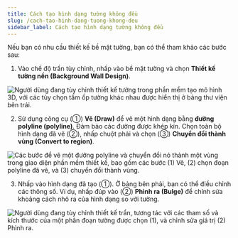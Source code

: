 ```yaml
---
title: Cách tạo hình dạng tường không đều
slug: /cach-tao-hinh-dang-tuong-khong-deu
sidebar_label: Cách tạo hình dạng tường không đều
---
```


Nếu bạn có nhu cầu thiết kế bề mặt tường, bạn có thể tham khảo các bước sau:

1. Vào chế độ trần tùy chỉnh, nhấp vào bề mặt tường và chọn **Thiết kế tường nền (Background Wall Design)**.

![Người dùng đang tùy chỉnh thiết kế tường trong phần mềm tạo mô hình 3D, với các tùy chọn tấm ốp tường khác nhau được hiển thị ở bảng thư viện bên trái.](https://storage.googleapis.com/jegavn_kb/image_jegavn/758.1.png)

2. Sử dụng công cụ (①) **Vẽ (Draw)** để vẽ một hình dạng bằng **đường polyline (polyline)**. Đảm bảo các đường được khép kín. Chọn toàn bộ hình dạng đã vẽ (②), nhấp chuột phải và chọn (③) **Chuyển đổi thành vùng (Convert to region)**.

![Các bước để vẽ một đường polyline và chuyển đổi nó thành một vùng trong giao diện phần mềm thiết kế, bao gồm các bước (1) Vẽ, (2) chọn đoạn polyline đã vẽ, và (3) chuyển đổi thành vùng.](https://storage.googleapis.com/jegavn_kb/image_jegavn/758.2.png)

3. Nhấp vào hình dạng đã tạo (①). Ở bảng bên phải, bạn có thể điều chỉnh các thông số. Ví dụ, nhấp đúp vào (②) **Phình ra (Bulge)** để chỉnh sửa khoảng cách nhô ra của hình dạng so với tường.

![Người dùng đang tùy chỉnh thiết kế trần, tương tác với các tham số và kích thước của một phân đoạn tường được chọn (1), và chỉnh sửa giá trị (2) Phình ra.](https://storage.googleapis.com/jegavn_kb/image_jegavn/758.3.png)